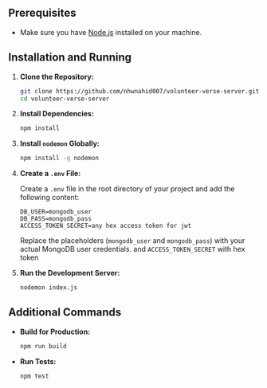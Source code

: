 ## Prerequisites

- Make sure you have [Node.js](https://nodejs.org/) installed on your machine.

## Installation and Running

1. **Clone the Repository:**
    ```bash
    git clone https://github.com/nhwnahid007/volunteer-verse-server.git
    cd volunteer-verse-server
    ```

2. **Install Dependencies:**
    ```bash
    npm install
    ```

3. **Install `nodemon` Globally:**
    ```bash
    npm install -g nodemon
    ```

4. **Create a `.env` File:**

    Create a `.env` file in the root directory of your project and add the following content:

    ```plaintext
    DB_USER=mongodb_user
    DB_PASS=mongodb_pass
    ACCESS_TOKEN_SECRET=any hex access token for jwt 
    
    ```

    Replace the placeholders (`mongodb_user` and `mongodb_pass`) with your actual MongoDB user credentials. and `ACCESS_TOKEN_SECRET` with hex token

5. **Run the Development Server:**
    ```bash
    nodemon index.js
    ```

## Additional Commands

- **Build for Production:**
    ```bash
    npm run build
    ```

- **Run Tests:**
    ```bash
    npm test
    ```
